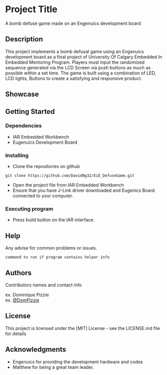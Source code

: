 # Project Title

A bomb defuse game made on an Engenuics development board

## Description

This project implements a bomb defusal game using an Engenuics development board as a final project of University Of Calgary Embedded In Embedded Mentoring Program. Players must input the randomized sequence generated via the LCD Screen via push buttons as much as possible within a set time. The game is built using a combination of LED, LCD lights, Buttons to create a satisfying and responsive product.

## Showcase

## Getting Started

### Dependencies

* IAR Embedded Workbench
* Eugenuics Development Board

### Installing
* Clone the repositories on github
```
git clone https://github.com/DavidNg32/EiE_DefuseGame.git
```
* Open the project file from IAR Embedded Workbench
* Ensure that you have J-Link driver downloaded and Eugenics Board connected to your computer.


### Executing program
* Press build button on the IAR interface.

## Help

Any advise for common problems or issues.
```
command to run if program contains helper info
```

## Authors

Contributors names and contact info

ex. Dominique Pizzie  
ex. [@DomPizzie](https://twitter.com/dompizzie)


## License

This project is licensed under the [MIT] License - see the LICENSE.md file for details

## Acknowledgments
* Engenuics for providing the development hardware and codes
* Matthew for being a great team leader.


